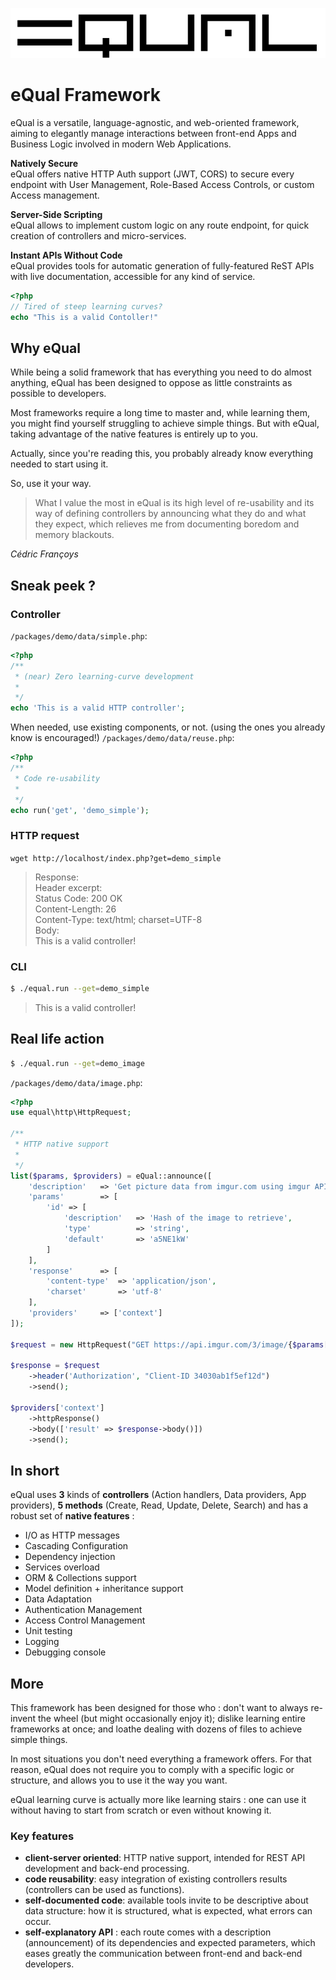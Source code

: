 ![](assets/img/equal_logo_w_bg.png)

# eQual Framework

eQual is a versatile, language-agnostic, and web-oriented framework, aiming to elegantly manage interactions between front-end Apps and Business Logic involved in modern Web Applications.

**Natively Secure**  
eQual offers native HTTP Auth support (JWT, CORS) to secure every endpoint with User Management, Role-Based Access Controls, or custom Access management.

**Server-Side Scripting**  
eQual allows to implement custom logic on any route endpoint, for quick creation of controllers and micro-services.

**Instant APIs Without Code**  
eQual provides tools for automatic generation of fully-featured ReST APIs with live documentation, accessible for any kind of service.


```php
<?php
// Tired of steep learning curves?
echo "This is a valid Contoller!"
```



## Why eQual

While being a solid framework that has everything you need to do almost anything, eQual has been designed to oppose as little constraints as possible to developers.

Most frameworks require a long time to master and, while learning them, you might find yourself struggling to achieve simple things. But with eQual, taking advantage of the native features is entirely up to you.

Actually, since you're reading this, you probably already know everything needed to start using it.

So, use it your way.



> What I value the most in eQual is its high level of re-usability and its way of defining controllers by announcing what they do and what they expect, which relieves me from documenting boredom and memory blackouts.

*Cédric Françoys*




## Sneak peek ?

### Controller
`/packages/demo/data/simple.php`:

```php
<?php
/**
 * (near) Zero learning-curve development
 *
 */
echo 'This is a valid HTTP controller';
```

When needed, use existing components, or not. (using the ones you already know is encouraged!)
`/packages/demo/data/reuse.php`:

```php
<?php
/**
 * Code re-usability
 *
 */
echo run('get', 'demo_simple');
```


### HTTP request

`wget http://localhost/index.php?get=demo_simple`

> Response:  
> Header excerpt:  
> Status Code: 200 OK  
> Content-Length: 26  
> Content-Type: text/html; charset=UTF-8  
> Body:  
> This is a valid controller!

### CLI
```bash
$ ./equal.run --get=demo_simple
```

> This is a valid controller!


## Real life action
```bash
$ ./equal.run --get=demo_image
```

`/packages/demo/data/image.php`:

```php
<?php
use equal\http\HttpRequest;

/**
 * HTTP native support
 *
 */
list($params, $providers) = eQual::announce([
    'description'   => 'Get picture data from imgur.com using imgur API.',
    'params'        => [
        'id' => [
            'description'   => 'Hash of the image to retrieve',
            'type'          => 'string',
            'default'       => 'a5NE1kW'
        ]
    ],
    'response'      => [
        'content-type'  => 'application/json',
        'charset'       => 'utf-8'
    ],
    'providers'     => ['context']
]);

$request = new HttpRequest("GET https://api.imgur.com/3/image/{$params['id']}");

$response = $request
    ->header('Authorization', "Client-ID 34030ab1f5ef12d")
    ->send();
            
$providers['context']
    ->httpResponse()
    ->body(['result' => $response->body()])
    ->send();
```



## In short

eQual uses **3** kinds of **controllers** (Action handlers, Data providers, App providers), **5 methods** (Create, Read, Update, Delete, Search) and has a robust set of **native features** : 

* I/O as HTTP messages 
* Cascading Configuration 
* Dependency injection
* Services overload
* ORM & Collections support
* Model definition + inheritance support
* Data Adaptation
* Authentication Management
* Access Control Management
* Unit testing
* Logging
* Debugging console



## More


This framework has been designed for those who : don't want to always re-invent the wheel (but might occasionally enjoy it); dislike learning entire frameworks at once; and loathe dealing with dozens of files to achieve simple things.

In most situations you don't need everything a framework offers. For that reason, eQual does not require you to comply with a specific logic or structure, and allows you to use it the way you want.


eQual learning curve is actually more like learning stairs : one can use it without having to start from scratch or even without knowing it.



### Key features

* **client-server oriented**: HTTP native support, intended for REST API development and back-end processing.
* **code reusability**: easy integration of existing controllers results (controllers can be used as functions).
* **self-documented code**: available tools invite to be descriptive about data structure: how it is structured, what is expected, what errors can occur.
* **self-explanatory API** : each route comes with a description (announcement) of its dependencies and expected parameters, which eases greatly the communication between front-end and back-end developers.

